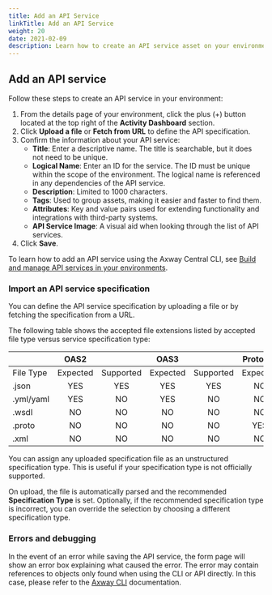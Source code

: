 ```yaml
---
title: Add an API Service
linkTitle: Add an API Service
weight: 20
date: 2021-02-09
description: Learn how to create an API service asset on your environment.
---
```


## Add an API service

Follow these steps to create an API service in your environment:

1. From the details page of your environment, click the plus (+) button located at the top right of the **Activity Dashboard** section.
2. Click **Upload a file** or **Fetch from URL** to define the API specification.
3. Confirm the information about your API service:
    * **Title**: Enter a descriptive name. The title is searchable, but it does not need to be unique.
    * **Logical Name**: Enter an ID for the service. The ID must be unique within the scope of the environment. The logical name is referenced in any dependencies of the API service.
    * **Description**: Limited to 1000 characters.
    * **Tags**: Used to group assets, making it easier and faster to find them.
    * **Attributes**: Key and value pairs used for extending functionality and integrations with third-party systems.
    * **API Service Image**: A visual aid when looking through the list of API services.
4. Click **Save**.

To learn how to add an API service using the Axway Central CLI, see [Build and manage API services in your environments](/docs/cli_central/cli_apiservices).

### Import an API service specification

You can define the API service specification by uploading a file or by fetching the specification from a URL.

The following table shows the accepted file extensions listed by accepted file type versus service specification type:

|           |   OAS2   |           |   OAS3   |           | Protobuf |           |   WSDL   |           |
| --------- | :------: | :-------: | :------: | :-------: | :------: | :-------: | :------: | :-------: |
| File Type | Expected | Supported | Expected | Supported | Expected | Supported | Expected | Supported |
| .json     |   YES    |    YES    |   YES    |    YES    |    NO    |    NO     |    NO    |    NO     |
| .yml/yaml |   YES    |    NO     |   YES    |    NO     |    NO    |    NO     |    NO    |    NO     |
| .wsdl     |    NO    |    NO     |    NO    |    NO     |    NO    |    NO     |   YES    |    YES    |
| .proto    |    NO    |    NO     |    NO    |    NO     |   YES    |    YES    |    NO    |    NO     |
| .xml      |    NO    |    NO     |    NO    |    NO     |    NO    |    NO     |    NO    |    YES    |

You can assign any uploaded specification file as an unstructured specification type. This is useful if your specification type is not officially supported.

On upload, the file is automatically parsed and the recommended **Specification Type** is set. Optionally, if the recommended specification type is incorrect, you can override the selection by choosing a different specification type.

### Errors and debugging

In the event of an error while saving the API service, the form page will show an error box explaining what caused the error. The error may contain references to objects only found when using the CLI or API directly. In this case, please refer to the [Axway CLI](/docs/cli_central/cli_apiservices) documentation.
